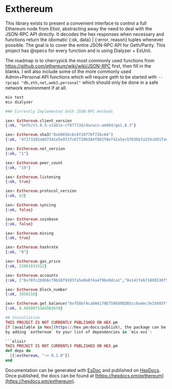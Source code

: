 # Exthereum
This library exists to present a convenient interface to control a full Ethereum node from Elixir, abstracting away the need to deal with the JSON-RPC API directly. It decodes the hex responses when necessary and functions return the idiomatic {:ok, data} | {:error, reason} tuples whenever possible. The goal is to cover the entire JSON-RPC API for Geth/Parity. This project has @specs for every function and is using Dialyzer + ExUnit.

The roadmap is to cherrypick the most commonly used functions from https://github.com/ethereum/wiki/wiki/JSON-RPC first, then fill in the blanks. I will also include some of the more commonly used Admin+Personal API functions which will require geth to be started with `--rpcapi "db,eth,net,web3,personal"` which should only be done in a safe network environment if at all.

```elixir
mix test
mix dialyzer
```

```elixir
### Currently Implemented Geth JSON-RPC methods

iex> Exthereum.client_version
{:ok, "Geth/v1.6.5-stable-cf87713d/darwin-amd64/go1.8.3"}

iex> Exthereum.sha3("0x68656c6c6f20776f726c64")
{:ok, "47173285a8d7341e5e972fc677286384f802f8ef42a5ec5f03bbfa254cb01fad"}

iex> Exthereum.net_version
{:ok, "1"}

iex> Exthereum.peer_count
{:ok, "19"}

iex> Exthereum.listening
{:ok, true}

iex> Exthereum.protocol_version
{:ok, 63}

iex> Exthereum.syncing
{:ok, false}

iex> Exthereum.coinbase
{:ok, false}

iex> Exthereum.mining
{:ok, true}

iex> Exthereum.hashrate
{:ok, "0"}

iex> Exthereum.gas_price
{:ok, 22061831512}

iex> Exthereum.accounts
{:ok, ["0x78fc2b9b6cf9b18f91037a5e0e074a479be9dca1","0x141feb71895530f537c847d62f039d9be895bd35"]}

iex> Exthereum.block_number
{:ok, 3858216}

iex> Exthereum.get_balance("0xfE8bf4ca8A6170E759E89EDB5cc9adec3e33493f") # Donations accepted :-)
{:ok, 0.4650075166583676}

## Installation
THIS PROJECT IS NOT CURRENTLY PUBLISHED ON HEX.pm
If [available in Hex](https://hex.pm/docs/publish), the package can be installed
by adding `exthereum` to your list of dependencies in `mix.exs`:

```elixir
THIS PROJECT IS NOT CURRENTLY PUBLISHED ON HEX.pm
def deps do
  [{:exthereum, "~> 0.1.0"}]
end
```

Documentation can be generated with [ExDoc](https://github.com/elixir-lang/ex_doc)
and published on [HexDocs](https://hexdocs.pm). Once published, the docs can
be found at [https://hexdocs.pm/exthereum](https://hexdocs.pm/exthereum).
